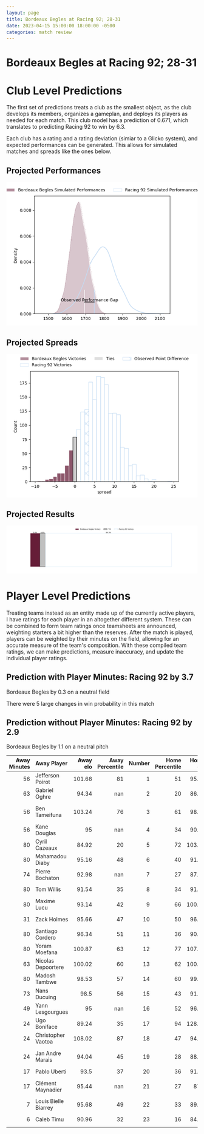 ```yaml
---  
layout: page  
title: Bordeaux Begles at Racing 92; 28-31  
date: 2023-04-15 15:00:00 18:00:00 -0500  
categories: match review  
---
```

# Bordeaux Begles at Racing 92; 28-31

# Club Level Predictions


The first set of predictions treats a club as the smallest object, as the club develops its members, organizes a gameplan, and deploys its players as needed for each match. This club model has a prediction of 0.671, which translates to predicting Racing 92 to win by 6.3.

Each club has a rating and a rating deviation (simiar to a Glicko system), and expected performances can be generated. This allows for simulated matches and spreads like the ones below.
## Projected Performances


![Projected Performances](plots/performances_2023-04-15-Racing92-BordeauxBegles.png)
## Projected Spreads


![Projected Spreads](plots/spreads_2023-04-15-Racing92-BordeauxBegles.png)
## Projected Results


![Projected Results](plots/resultbar_2023-04-15-Racing92-BordeauxBegles.png)
# Player Level Predictions


Treating teams instead as an entity made up of the currently active players, I have ratings for each player in an altogether different system. These can be combined to form team ratings once teamsheets are announced, weighting starters a bit higher than the reserves. After the match is played, players can be weighted by their minutes on the field, allowing for an accurate measure of the team's composition. With these compiled team ratings, we can make predictions, measure inaccuracy, and update the individual player ratings.
## Prediction with Player Minutes: Racing 92 by 3.7


Bordeaux Begles by 0.3 on a neutral field

There were 5 large changes in win probability in this match
## Prediction without Player Minutes: Racing 92 by 2.9


Bordeaux Begles by 1.1 on a neutral pitch



|   Away Minutes | Away Player          |   Away elo |   Away Percentile |   Number |   Home Percentile |   Home elo | Home Player            |   Home Minutes |
|---------------:|:---------------------|-----------:|------------------:|---------:|------------------:|-----------:|:-----------------------|---------------:|
|             56 | Jefferson Poirot     |     101.68 |                81 |        1 |                51 |      95.47 | Guram Gogichashvili    |             46 |
|             63 | Gabriel Oghre        |      94.34 |               nan |        2 |                20 |      86.07 | Janick Tarrit          |             46 |
|             56 | Ben Tameifuna        |     103.24 |                76 |        3 |                61 |      98.39 | Trevor Ntando Nyakane  |             46 |
|             56 | Kane Douglas         |      95    |               nan |        4 |                34 |      90.49 | Anthime Hemery         |             62 |
|             80 | Cyril Cazeaux        |      84.92 |                20 |        5 |                72 |     103.43 | Fabien Sanconnie       |             80 |
|             80 | Mahamadou Diaby      |      95.16 |                48 |        6 |                40 |      91.39 | Ibrahim Diallo         |             74 |
|             74 | Pierre Bochaton      |      92.98 |               nan |        7 |                27 |      87.06 | Baptiste Chouzenoux    |             80 |
|             80 | Tom Willis           |      91.54 |                35 |        8 |                34 |      91.24 | Cameron Woki           |             80 |
|             80 | Maxime Lucu          |      93.14 |                42 |        9 |                66 |     100.71 | Nolann Le Garrec       |             80 |
|             31 | Zack Holmes          |      95.66 |                47 |       10 |                50 |      96.71 | Antoine Gibert         |             46 |
|             80 | Santiago Cordero     |      96.34 |                51 |       11 |                36 |      90.92 | Vinaya Habosi          |             80 |
|             80 | Yoram Moefana        |     100.87 |                63 |       12 |                77 |     107.38 | Gael Fickou            |             80 |
|             63 | Nicolas Depoortere   |     100.02 |                60 |       13 |                62 |     100.51 | Francis Saili          |             46 |
|             80 | Madosh Tambwe        |      98.53 |                57 |       14 |                60 |      99.26 | Christian Wade         |             46 |
|             73 | Nans Ducuing         |      98.5  |                56 |       15 |                43 |      91.07 | Max Spring             |             80 |
|             49 | Yann Lesgourgues     |      95    |               nan |       16 |                52 |      96.62 | Henry Chavancy         |             34 |
|             24 | Ugo Boniface         |      89.24 |                35 |       17 |                94 |     128.15 | Finn Russell           |             34 |
|             24 | Christopher Vaotoa   |     108.02 |                87 |       18 |                47 |      94.43 | Eddy Ben Arous         |             34 |
|             24 | Jan Andre Marais     |      94.04 |                45 |       19 |                28 |      88.59 | Peniami Nasali Narisia |             34 |
|             17 | Pablo Uberti         |      93.5  |                37 |       20 |                36 |      91.63 | Ali Oz                 |             34 |
|             17 | Clément Maynadier    |      95.44 |               nan |       21 |                27 |      87.8  | Warrick Wayne Gelant   |             34 |
|              7 | Louis Bielle Biarrey |      95.68 |                49 |       22 |                33 |      89.91 | Anton Bresler          |             18 |
|              6 | Caleb Timu           |      90.96 |                32 |       23 |                16 |      84.07 | Maxime Baudonne        |              6 |

